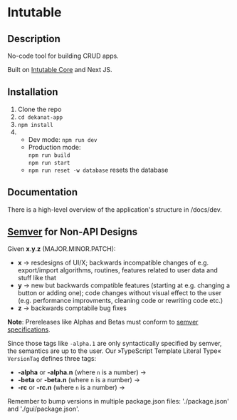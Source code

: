 # Intutable

## Description

No-code tool for building CRUD apps.

Built on [Intutable Core](https://gitlab.com/intutable/core/) and Next JS.

## Installation

1. Clone the repo
2. `cd dekanat-app`
3. `npm install`
4.  - Dev mode: `npm run dev`
    - Production mode:  
      `npm run build`  
      `npm run start`
    - `npm run reset -w database` resets the database

## Documentation

There is a high-level overview of the application's structure in /docs/dev.

## [Semver](https://semver.org) for Non-API Designs

Given **x**.**y**.**z** (MAJOR.MINOR.PATCH):

-   **x** -> resdesigns of UI/X; backwards incompatible changes of e.g. export/import algorithms, routines, features related to user data and stuff like that
-   **y** -> new but backwards compatible features (starting at e.g. changing a button or adding one); code changes without visual effect to the user (e.g. performance improvments, cleaning code or rewriting code etc.)
-   **z** -> backwards comptabile bug fixes

**Note**: Prereleases like Alphas and Betas must conform to [semver specifications](https://semver.org/#spec-item-11).

Since those tags like `-alpha.1` are only syntactically specified by semver, the semantics are up to the user. Our »TypeScript Template Literal Type« `VersionTag` defines three tags:

-   **-alpha** or **-alpha.n** (where `n` is a number) ->
-   **-beta** or **-beta.n** (where `n` is a number) ->
-   **-rc** or **-rc.n** (where `n` is a number) ->

Remember to bump versions in multiple package.json files: './package.json' and './gui/package.json'.
